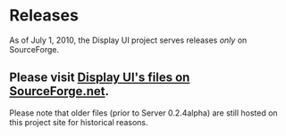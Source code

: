 # Releases #
As of July 1, 2010, the Display UI project serves releases _only_ on SourceForge.

## Please visit [Display UI's files on SourceForge.net](http://sourceforge.net/projects/displayui/files/). ##

Please note that older files (prior to Server 0.2.4alpha) are still hosted on this project site for historical reasons.